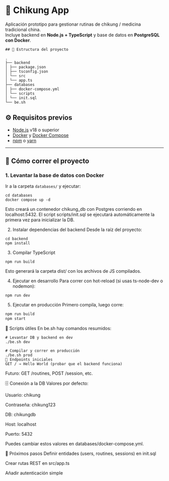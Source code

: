# 🌱 Chikung App

Aplicación prototipo para gestionar rutinas de chikung / medicina tradicional china.  
Incluye backend en **Node.js + TypeScript** y base de datos en **PostgreSQL con Docker**.
```
## 📂 Estructura del proyecto

.
├── backend
│ ├── package.json
│ ├── tsconfig.json
│ └── src
│ └── app.ts
├── databases
│ ├── docker-compose.yml
│ └── scripts
│ └── init.sql
└── be.sh
```

## ⚙️ Requisitos previos

- [Node.js](https://nodejs.org/) v18 o superior  
- [Docker](https://www.docker.com/) y [Docker Compose](https://docs.docker.com/compose/)  
- [npm](https://www.npmjs.com/) o [yarn](https://yarnpkg.com/)  

---

## 🚀 Cómo correr el proyecto

### 1. Levantar la base de datos con Docker
Ir a la carpeta `databases/` y ejecutar:

```
cd databases
docker compose up -d
```

Esto creará un contenedor chikung_db con Postgres corriendo en localhost:5432.
El script scripts/init.sql se ejecutará automáticamente la primera vez para inicializar la DB.

2. Instalar dependencias del backend
Desde la raíz del proyecto:

```
cd backend
npm install
```

3. Compilar TypeScript
```
npm run build
```

Esto generará la carpeta dist/ con los archivos de JS compilados.

4. Ejecutar en desarrollo
Para correr con hot-reload (si usas ts-node-dev o nodemon):

```
npm run dev
```

5. Ejecutar en producción
Primero compila, luego corre:

```bash
npm run build
npm start
```

📜 Scripts útiles
En be.sh hay comandos resumidos:

```
# Levantar DB y backend en dev
./be.sh dev

# Compilar y correr en producción
./be.sh prod
📡 Endpoints iniciales
GET / → Hello World (probar que el backend funciona)
```

Futuro: GET /routines, POST /session, etc.

🗄️ Conexión a la DB
Valores por defecto:

Usuario: chikung

Contraseña: chikung123

DB: chikungdb

Host: localhost

Puerto: 5432

Puedes cambiar estos valores en databases/docker-compose.yml.

🧩 Próximos pasos
Definir entidades (users, routines, sessions) en init.sql

Crear rutas REST en src/app.ts

Añadir autenticación simple

